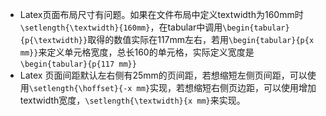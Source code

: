 * Latex页面布局尺寸有问题。如果在文件布局中定义textwidth为160mm时`\setlength{\textwidth}{160mm}`，在tabular中调用`\begin{tabular}{p{\textwidth}}`取得的数值实际在117mm左右，若用`\begin{tabular}{p{x mm}}`来定义单元格宽度，总长160的单元格，实际定义宽度是`\begin{tabular}{p{117 mm}}`
* Latex 页面间距默认左右侧有25mm的页间距，若想缩短左侧页间距，可以使用`\setlength{\hoffset}{-x mm}`实现，若想缩短右侧页边距，可以使用增加textwidth宽度，`\setlength{\textwidth}{x mm}`来实现。